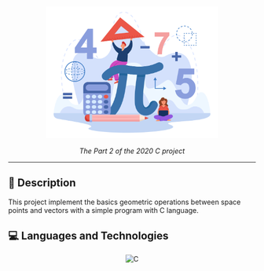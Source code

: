 <p align="center">
  <img src="../srcs/imgs/C-project-2020.png" alt="Banner" width="350px">
</p>

<p align="center">
    <em>The Part 2 of the 2020 C project</em>
</p>

---

## 📝 Description
This project implement the basics geometric operations between space points and vectors with a simple program with C language.

## 💻 Languages and Technologies

<p align="center">
    <img src="https://img.shields.io/badge/C-00599C?style=for-the-badge&logo=c&logoColor=white" alt="C">
</p>